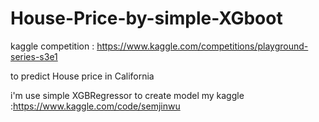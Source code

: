 # House-Price-by-simple-XGboot
kaggle competition : https://www.kaggle.com/competitions/playground-series-s3e1

to predict House price in California
 
i'm use simple XGBRegressor to create model 
my kaggle :https://www.kaggle.com/code/semjinwu
